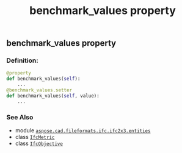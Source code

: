﻿---
title: benchmark_values property
second_title: Aspose.CAD for Python via .NET API References
description: 
type: docs
weight: 30
url: /python-net/aspose.cad.fileformats.ifc.ifc2x3.entities/ifcobjective/benchmark_values/
is_root: false
---

## benchmark_values property

### Definition:
```python
@property
def benchmark_values(self):
    ...
@benchmark_values.setter
def benchmark_values(self, value):
    ...
```

### See Also
* module [`aspose.cad.fileformats.ifc.ifc2x3.entities`](../../)
* class [`IfcMetric`](/cad/python-net/aspose.cad.fileformats.ifc.ifc2x3.entities/ifcmetric)
* class [`IfcObjective`](/cad/python-net/aspose.cad.fileformats.ifc.ifc2x3.entities/ifcobjective)
